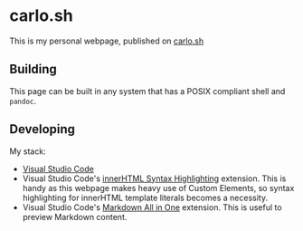 # carlo.sh

This is my personal webpage, published on [carlo.sh](https://carlo.sh)

## Building

This page can be built in any system that has a POSIX compliant shell and `pandoc`.

## Developing

My stack:

- [Visual Studio Code](https://code.visualstudio.com/)
- Visual Studio Code's [innerHTML Syntax Highlighting](https://marketplace.visualstudio.com/items?itemName=nicolasparada.innerhtml) extension. This is handy as this webpage makes heavy use of Custom Elements, so syntax highlighting for innerHTML template literals becomes a necessity.
- Visual Studio Code's [Markdown All in One](https://marketplace.visualstudio.com/items?itemName=yzhang.markdown-all-in-one) extension. This is useful to preview Markdown content. 
